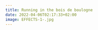 ```yaml
---
title: Running in the bois de boulogne
date: 2022-04-06T02:17:33+02:00
image: EFFECTS-1-.jpg
---
```



